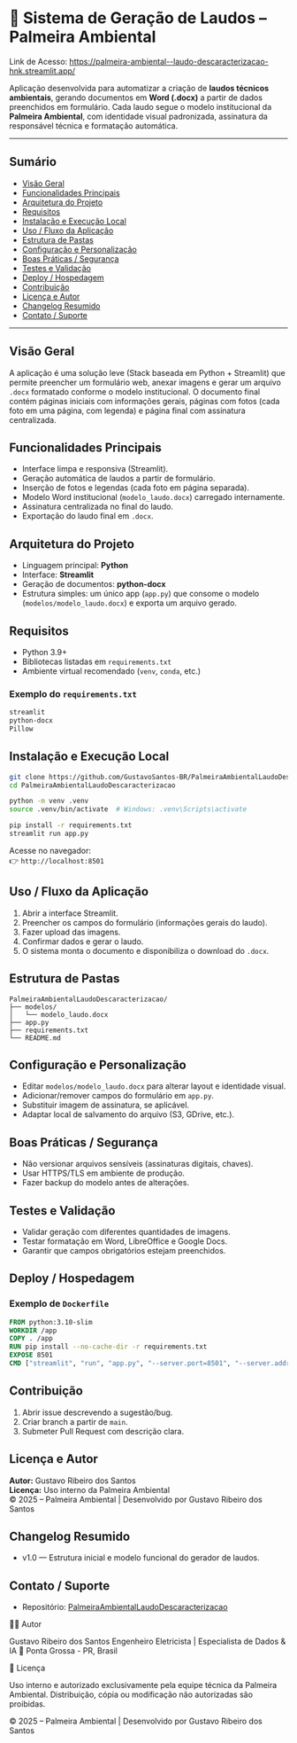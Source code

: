 # 🌿 Sistema de Geração de Laudos – Palmeira Ambiental

Link de Acesso: https://palmeira-ambiental--laudo-descaracterizacao-hnk.streamlit.app/

Aplicação desenvolvida para automatizar a criação de **laudos técnicos ambientais**, gerando documentos em **Word (.docx)** a partir de dados preenchidos em formulário. Cada laudo segue o modelo institucional da **Palmeira Ambiental**, com identidade visual padronizada, assinatura da responsável técnica e formatação automática.

---

## Sumário
- [Visão Geral](#visão-geral)  
- [Funcionalidades Principais](#funcionalidades-principais)  
- [Arquitetura do Projeto](#arquitetura-do-projeto)  
- [Requisitos](#requisitos)  
- [Instalação e Execução Local](#instalação-e-execução-local)  
- [Uso / Fluxo da Aplicação](#uso--fluxo-da-aplicação)  
- [Estrutura de Pastas](#estrutura-de-pastas)  
- [Configuração e Personalização](#configuração-e-personalização)  
- [Boas Práticas / Segurança](#boas-práticas--segurança)  
- [Testes e Validação](#testes-e-validação)  
- [Deploy / Hospedagem](#deploy--hospedagem)  
- [Contribuição](#contribuição)  
- [Licença e Autor](#licença-e-autor)  
- [Changelog Resumido](#changelog-resumido)  
- [Contato / Suporte](#contato--suporte)

---

## Visão Geral
A aplicação é uma solução leve (Stack baseada em Python + Streamlit) que permite preencher um formulário web, anexar imagens e gerar um arquivo `.docx` formatado conforme o modelo institucional. O documento final contém páginas iniciais com informações gerais, páginas com fotos (cada foto em uma página, com legenda) e página final com assinatura centralizada.

## Funcionalidades Principais
- Interface limpa e responsiva (Streamlit).
- Geração automática de laudos a partir de formulário.
- Inserção de fotos e legendas (cada foto em página separada).
- Modelo Word institucional (`modelo_laudo.docx`) carregado internamente.
- Assinatura centralizada no final do laudo.
- Exportação do laudo final em `.docx`.

## Arquitetura do Projeto
- Linguagem principal: **Python**
- Interface: **Streamlit**
- Geração de documentos: **python-docx**
- Estrutura simples: um único app (`app.py`) que consome o modelo (`modelos/modelo_laudo.docx`) e exporta um arquivo gerado.

## Requisitos
- Python 3.9+  
- Bibliotecas listadas em `requirements.txt`  
- Ambiente virtual recomendado (`venv`, `conda`, etc.)

### Exemplo do `requirements.txt`
```bash
streamlit
python-docx
Pillow
```

## Instalação e Execução Local
```bash
git clone https://github.com/GustavoSantos-BR/PalmeiraAmbientalLaudoDescaracterizacao.git
cd PalmeiraAmbientalLaudoDescaracterizacao

python -m venv .venv
source .venv/bin/activate  # Windows: .venv\Scripts\activate

pip install -r requirements.txt
streamlit run app.py
```

Acesse no navegador:  
👉 `http://localhost:8501`

## Uso / Fluxo da Aplicação
1. Abrir a interface Streamlit.
2. Preencher os campos do formulário (informações gerais do laudo).
3. Fazer upload das imagens.
4. Confirmar dados e gerar o laudo.
5. O sistema monta o documento e disponibiliza o download do `.docx`.

## Estrutura de Pastas
```
PalmeiraAmbientalLaudoDescaracterizacao/
├── modelos/
│   └── modelo_laudo.docx
├── app.py
├── requirements.txt
└── README.md
```

## Configuração e Personalização
- Editar `modelos/modelo_laudo.docx` para alterar layout e identidade visual.  
- Adicionar/remover campos do formulário em `app.py`.  
- Substituir imagem de assinatura, se aplicável.  
- Adaptar local de salvamento do arquivo (S3, GDrive, etc.).

## Boas Práticas / Segurança
- Não versionar arquivos sensíveis (assinaturas digitais, chaves).  
- Usar HTTPS/TLS em ambiente de produção.  
- Fazer backup do modelo antes de alterações.  

## Testes e Validação
- Validar geração com diferentes quantidades de imagens.  
- Testar formatação em Word, LibreOffice e Google Docs.  
- Garantir que campos obrigatórios estejam preenchidos.  

## Deploy / Hospedagem
### Exemplo de `Dockerfile`
```dockerfile
FROM python:3.10-slim
WORKDIR /app
COPY . /app
RUN pip install --no-cache-dir -r requirements.txt
EXPOSE 8501
CMD ["streamlit", "run", "app.py", "--server.port=8501", "--server.address=0.0.0.0"]
```

## Contribuição
1. Abrir issue descrevendo a sugestão/bug.  
2. Criar branch a partir de `main`.  
3. Submeter Pull Request com descrição clara.  

## Licença e Autor
**Autor:** Gustavo Ribeiro dos Santos  
**Licença:** Uso interno da Palmeira Ambiental  
© 2025 – Palmeira Ambiental | Desenvolvido por Gustavo Ribeiro dos Santos

## Changelog Resumido
- v1.0 — Estrutura inicial e modelo funcional do gerador de laudos.

## Contato / Suporte
- Repositório: [PalmeiraAmbientalLaudoDescaracterizacao](https://github.com/GustavoSantos-BR/PalmeiraAmbientalLaudoDescaracterizacao)  


🧑‍💻 Autor

Gustavo Ribeiro dos Santos
Engenheiro Eletricista | Especialista de Dados & IA
📍 Ponta Grossa - PR, Brasil



📜 Licença

Uso interno e autorizado exclusivamente pela equipe técnica da Palmeira Ambiental.
Distribuição, cópia ou modificação não autorizadas são proibidas.


© 2025 – Palmeira Ambiental | Desenvolvido por Gustavo Ribeiro dos Santos
